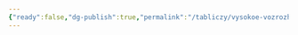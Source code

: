 ```yaml
---
{"ready":false,"dg-publish":true,"permalink":"/tabliczy/vysokoe-vozrozhdenie/prekrasnaya-feronera/","dgPassFrontmatter":true}
---
```



